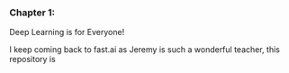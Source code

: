 ### Chapter 1:
Deep Learning is for Everyone!

I keep coming back to fast.ai as Jeremy is such a wonderful teacher, this repository is 
